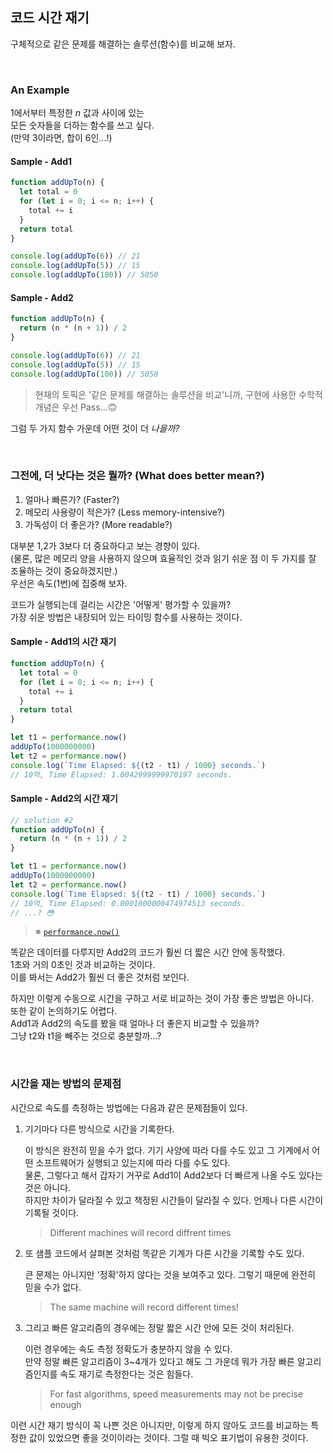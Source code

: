 ## 코드 시간 재기

구체적으로 같은 문제를 해결하는 솔루션(함수)를 비교해 보자.<br />

<br />

### An Example

1에서부터 특정한 _n_ 값과 사이에 있는<br />
모든 숫자들을 더하는 함수를 쓰고 싶다.<br />
(만약 3이라면, 합이 6인...!)

#### Sample - Add1

```js
function addUpTo(n) {
  let total = 0
  for (let i = 0; i <= n; i++) {
    total += i
  }
  return total
}

console.log(addUpTo(6)) // 21
console.log(addUpTo(5)) // 15
console.log(addUpTo(100)) // 5050
```

#### Sample - Add2

```js
function addUpTo(n) {
  return (n * (n + 1)) / 2
}

console.log(addUpTo(6)) // 21
console.log(addUpTo(5)) // 15
console.log(addUpTo(100)) // 5050
```

> 현재의 토픽은 '같은 문제를 해결하는 솔루션을 비교'니까, 구현에 사용한 수학적 개념은 우선 Pass...🙃

그럼 두 가지 함수 가운데 어떤 것이 더 _나을까?_<br>

<br />

### 그전에, 더 낫다는 것은 뭘까? (What does better mean?)

1. 얼마나 빠른가? (Faster?)
2. 메모리 사용량이 적은가? (Less memory-intensive?)
3. 가독성이 더 좋은가? (More readable?)

대부분 1,2가 3보다 더 중요하다고 보는 경향이 있다.<br />
(물론, 많은 메모리 양을 사용하지 않으며 효율적인 것과 읽기 쉬운 점 이 두 가지를 잘 조율하는 것이 중요하겠지만.)<br />
우선은 속도(1번)에 집중해 보자.<br />

코드가 실행되는데 걸리는 시간은 '어떻게' 평가할 수 있을까?<br />
가장 쉬운 방법은 내장되어 있는 타이밍 함수를 사용하는 것이다.<br />

#### Sample - Add1의 시간 재기

```js
function addUpTo(n) {
  let total = 0
  for (let i = 0; i <= n; i++) {
    total += i
  }
  return total
}

let t1 = performance.now()
addUpTo(1000000000)
let t2 = performance.now()
console.log(`Time Elapsed: ${(t2 - t1) / 1000} seconds.`)
// 10억, Time Elapsed: 1.0042999999970197 seconds.
```

#### Sample - Add2의 시간 재기

```js
// solution #2
function addUpTo(n) {
  return (n * (n + 1)) / 2
}

let t1 = performance.now()
addUpTo(1000000000)
let t2 = performance.now()
console.log(`Time Elapsed: ${(t2 - t1) / 1000} seconds.`)
// 10억, Time Elapsed: 0.0001000000474974513 seconds.
// ...? 😳
```

> ※ [`performance.now()`](https://developer.mozilla.org/ko/docs/Web/API/Performance/now)<br />

똑같은 데이터를 다루지만 Add2의 코드가 훨씬 더 짧은 시간 안에 동작했다.<br />
1초와 거의 0초인 것과 비교하는 것이다.<br />
이를 봐서는 Add2가 훨씬 더 좋은 것처럼 보인다.<br />

하지만 이렇게 수동으로 시간을 구하고 서로 비교하는 것이 가장 좋은 방법은 아니다.<br />
또한 같이 논의하기도 어렵다.<br />
Add1과 Add2의 속도를 봤을 때 얼마나 더 좋은지 비교할 수 있을까?<br />
그냥 t2와 t1을 빼주는 것으로 충분할까...?<br />

<br />

### 시간을 재는 방법의 문제점

시간으로 속도를 측정하는 방법에는 다음과 같은 문제점들이 있다.<br />

1. 기기마다 다른 방식으로 시간을 기록한다.<br />

   이 방식은 완전히 믿을 수가 없다. 기기 사양에 따라 다를 수도 있고 그 기계에서 어떤 소프트웨어가 실행되고 있는지에 따라 다를 수도 있다.<br />
   물론, 그렇다고 해서 갑자기 거꾸로 Add1이 Add2보다 더 빠르게 나올 수도 있다는 것은 아니다.<br />
   하지만 차이가 달라질 수 있고 책정된 시간들이 달라질 수 있다. 언제나 다른 시간이 기록될 것이다.<br />

   > Different machines will record diffrent times

2. 또 샘플 코드에서 살펴본 것처럼 똑같은 기계가 다른 시간을 기록할 수도 있다.<br />

   큰 문제는 아니지만 '정확'하지 않다는 것을 보여주고 있다. 그렇기 때문에 완전히 믿을 수가 없다.<br />

   > The same machine will record different times!

3. 그리고 빠른 알고리즘의 경우에는 정말 짧은 시간 안에 모든 것이 처리된다.<br />

   이런 경우에는 속도 측정 정확도가 충분하지 않을 수 있다.<br />
   만약 정말 빠른 알고리즘이 3~4개가 있다고 해도 그 가운데 뭐가 가장 빠른 알고리즘인지를 속도 재기로 측정한다는 것은 힘들다.

   > For fast algorithms, speed measurements may not be precise enough

이런 시간 재기 방식이 꼭 나쁜 것은 아니지만, 이렇게 하지 않아도 코드를 비교하는 특정한 값이 있었으면 좋을 것이이라는 것이다. 그럴 때 빅오 표기법이 유용한 것이다.
